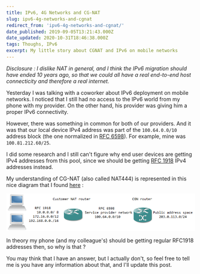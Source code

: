```yaml
---
title: IPv6, 4G Networks and CG-NAT
slug: ipv6-4g-networks-and-cgnat
redirect_from: 'ipv6-4g-networks-and-cgnat/'
date_published: 2019-09-05T13:21:43.000Z
date_updated: 2020-10-31T18:46:38.000Z
tags: Thoughs, IPv6
excerpt: My little story about CGNAT and IPv6 on mobile networks
---
```


*Disclosure : I dislike NAT in general, and I think the IPv6 migration should have ended  10 years ago, so that we could all have a real end-to-end host connecticity and therefore a real internet.*

Yesterday I was talking with a coworker about IPv6 deployment on mobile networks. I noticed that I still had no access to the IPv6 world from my phone with my provider. On the other hand, his provider was giving him a proper IPv6 connectivity.

However, there was something in common for both of our providers. And it was that our local device IPv4 address was part of the `100.64.0.0/10` address block (the one normalized in [RFC 6598](https://tools.ietf.org/html/rfc6598)). For example, mine was `100.81.212.60/25`.

I did some research and I still can't figure why end user devices are getting IPv4 addresses from this pool, since we should be getting [RFC 1918](https://tools.ietf.org/html/rfc1918) IPv4 addresses instead.

My understanding of CG-NAT (also called NAT444) is represented in this nice diagram that I found [here](https://reggle.wordpress.com/2012/07/15/rfc-6598-carrier-grade-nat-explained/) :

![nat444-1](/assets/ipv6-4g-networks-and-cgnat/nat444-1.png)

In theory my phone (and my colleague's) should be getting regular RFC1918 addresses then, so why is that ?

You may think that I have an answer, but I actually don't, so feel free to tell me is you have any information about that, and I'll update this post.
